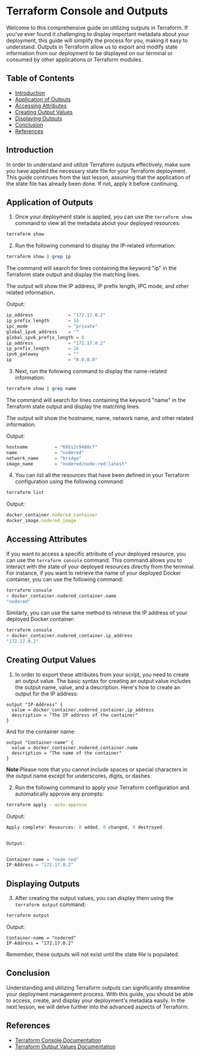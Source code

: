 # Terraform Console and Outputs

Welcome to this comprehensive guide on utilizing outputs in Terraform. If you've ever found it challenging to display important metadata about your deployment, this guide will simplify the process for you, making it easy to understand. Outputs in Terraform allow us to export and modify state information from our deployment to be displayed on our terminal or consumed by other applications or Terraform modules. 

## Table of Contents

- [Introduction](#introduction)
- [Application of Outputs](#application-of-outputs)
- [Accessing Attributes](#accessing-attributes)
- [Creating Output Values](#creating-output-values)
- [Displaying Outputs](#displaying-outputs)
- [Conclusion](#conclusion)
- [References](#references)

## Introduction

In order to understand and utilize Terraform outputs effectively, make sure you have applied the necessary state file for your Terraform deployment. This guide continues from the last lesson, assuming that the application of the state file has already been done. If not, apply it before continuing.

## Application of Outputs

1. Once your deployment state is applied, you can use the `terraform show` command to view all the metadata about your deployed resources:

```bash
terraform show
```

2. Run the following command to display the IP-related information:

```bash
terraform show | grep ip
```

The command will search for lines containing the keyword "ip" in the Terraform state output and display the matching lines.

The output will show the IP address, IP prefix length, IPC mode, and other related information.

Output:

```js
ip_address             = "172.17.0.2"
ip_prefix_length       = 16
ipc_mode               = "private"
global_ipv6_address    = ""
global_ipv6_prefix_length = 0
ip_address             = "172.17.0.2"
ip_prefix_length       = 16
ipv6_gateway           = ""
ip                     = "0.0.0.0"
```

3. Next, run the following command to display the name-related information:

```bash
terraform show | grep name
```

The command will search for lines containing the keyword "name" in the Terraform state output and display the matching lines.

The output will show the hostname, name, network name, and other related information.

Output:

```js
hostname          = "69512c9488c7"
name              = "nodered"
network_name      = "bridge"
image_name        = "nodered/node-red:latest"
```

4. You can list all the resources that have been defined in your Terraform configuration using the following command:

```bash
terraform list
```

Output:

```js
docker_container.nodered_container
docker_image.nodered_image
```

## Accessing Attributes

If you want to access a specific attribute of your deployed resource, you can use the `terraform console` command. This command allows you to interact with the state of your deployed resources directly from the terminal. For instance, if you want to retrieve the name of your deployed Docker container, you can use the following command:

```bash
terraform console
> docker_container.nodered_container.name
"nodered"
```

Similarly, you can use the same method to retrieve the IP address of your deployed Docker container:

```bash
terraform console
> docker_container.nodered_container.ip_address
"172.17.0.2"
```

## Creating Output Values

1. In order to export these attributes from your script, you need to create an output value. The basic syntax for creating an output value includes the output name, value, and a description. Here's how to create an output for the IP address:

```hcl
output "IP-Address" {
  value = docker_container.nodered_container.ip_address
  description = "The IP address of the container"
}
```

And for the container name:

```hcl
output "Container-name" {
  value = docker_container.nodered_container.name
  description = "The name of the container"
}
```

**Note**:Please note that you cannot include spaces or special characters in the output name except for underscores, digits, or dashes.

2. Run the following command to apply your Terraform configuration and automatically approve any prompts:

```bash
terraform apply --auto-approve
```

Output:

```js
Apply complete! Resources: 0 added, 0 changed, 0 destroyed.


Output:


Container-name = "node red"
IP-Address = "172.17.0.2"
```

## Displaying Outputs

3. After creating the output values, you can display them using the `terraform output` command:

```bash
terraform output
```

Output:

```plaintext
Container-name = "nodered"
IP-Address = "172.17.0.2"
```

Remember, these outputs will not exist until the state file is populated.

## Conclusion

Understanding and utilizing Terraform outputs can significantly streamline your deployment management process. With this guide, you should be able to access, create, and display your deployment's metadata easily. In the next lesson, we will delve further into the advanced aspects of Terraform.

## References

- [Terraform Console Documentation](https://developer.hashicorp.com/terraform/cli/commands/console)
- [Terraform Output Values Documentation](https://developer.hashicorp.com/terraform/language/values/outputs)
